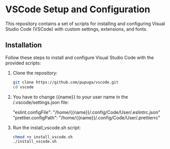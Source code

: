 # VSCode Setup and Configuration

This repository contains a set of scripts for installing and configuring Visual Studio Code (VSCode) with custom settings, extensions, and fonts. 

## Installation

Follow these steps to install and configure Visual Studio Code with the provided scripts:

1. Clone the repository:

   ```bash
   git clone https://github.com/pupuga/vscode.git
   cd vscode

2. You have to change {{name}} to your user name in the /.vscode/settings.json file:

   "eslint.configFile": "/home/{{name}}/.config/Code/User/.eslintrc.json"
   "prettier.configPath": "/home/{{name}}/.config/Code/User/.prettierrc"


3. Run the install_vscode.sh script:
   
   ```bash
   chmod +x install_vscode.sh
   ./install_vscode.sh

